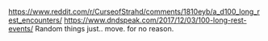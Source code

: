 https://www.reddit.com/r/CurseofStrahd/comments/1810eyb/a_d100_long_rest_encounters/
https://www.dndspeak.com/2017/12/03/100-long-rest-events/
Random things just.. move. for no reason. 
